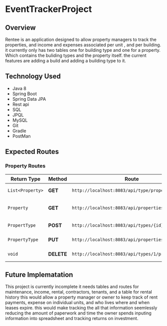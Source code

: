 # EventTrackerProject

## Overview

Rentee is an application designed to allow property managers to track the properties, and income and expenses associated per unit , and per building. it
currently only has two tables one for building type and one for a property. Which contains the buliding types and the property itself. the current features are
adding a build and adding a building type to it. 



## Technology Used

* Java 8
* Spring Boot
* Spring Data JPA
* Rest api
* SQL
* JPQL
* MySQL
* Git
* Gradle
* PostMan

## Expected Routes



###  Property Routes

|      Return Type       |   Method   |                    Route                                |       Functionality       |
|------------------------|------------|---------------------------------------------------------|---------------------------|
| `List<Property>`         | **GET**    | `http://localhost:8083/api/type/properties`                | *Find all Propertys*    |
| `Property`              | **GET**    | `http://localhost:8083/api/properties/{id}`                | *Find a Property by ID* |
| `PropertType`           | **POST**   | `http://localhost:8083/api/types/{id}/properties`           | *Create New Property*   |
| `PropertyType`           | **PUT**    | `http://localhost:8083/api/properties/{id}`               | *Update ProperType*       |
| `void`                 | **DELETE** | `http://localhost:8083/api/types/1/properties/4`            |  *Delete PropertyType*      |



## Future Implematation 
This project is currently incomplete it needs tables and routes for maintenance, income, rental, contractors, tenants, and a table for rental history 
this would allow a property manager or owner to keep track of rent payments, expense on individual units, and who lives where and when leases expire.
this would make tracking the all that information seemlessly reducing the amount of paperwork and time the owner spends inputing information into spreadsheet and tracking
returns on investment. 


